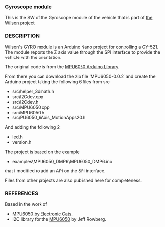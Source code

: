 ### Gyroscope module
This is the SW of the Gyroscope module of the vehicle that is part of [the Wilson project](https://www.iambobot.com)

### DESCRIPTION
Wilson's GYRO module is an Arduino Nano project for controlling a GY-521. The module reports the Z axis value through the SPI interface to provide the vehicle with the orientation.

The original code is from  the [MPU6050 Arduino Library](https://www.arduinolibraries.info/libraries/mpu6050).

From there you can download the zip file ‘MPU6050-0.0.2’ and create the Arduino project taking the following 6 files from src

-	src\helper_3dmath.h
-	src\I2Cdev.cpp
-	src\I2Cdev.h
-	src\MPU6050.cpp
-	src\MPU6050.h
- src\PU6050_6Axis_MotionApps20.h

And adding the following 2
- led.h
- version.h

The project is based on the example
- examples\MPU6050_DMP6\MPU6050_DMP6.ino

that I modified to add an API on the SPI interface.

Files from other projects are also published here for completeness.

### REFERENCES
Based in the work of
- [MPU6050 by Electronic Cats](https://github.com/ElectronicCats/mpu6050).  
- I2C library for the [MPU6050](https://github.com/jrowberg/i2cdevlib/tree/master/Arduino/MPU6050) by Jeff Rowberg.
